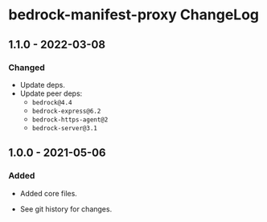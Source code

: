 # bedrock-manifest-proxy ChangeLog

## 1.1.0 - 2022-03-08

### Changed
- Update deps.
- Update peer deps:
  - `bedrock@4.4`
  - `bedrock-express@6.2`
  - `bedrock-https-agent@2`
  - `bedrock-server@3.1`

## 1.0.0 - 2021-05-06

### Added
- Added core files.

- See git history for changes.

